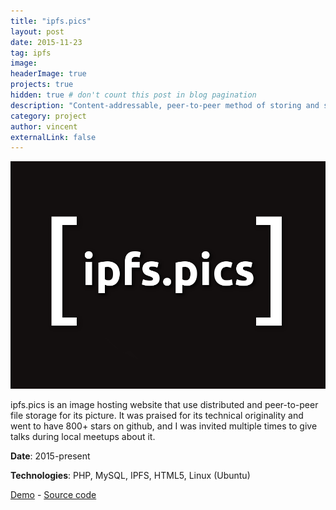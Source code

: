 ```yaml
---
title: "ipfs.pics"
layout: post
date: 2015-11-23
tag: ipfs
image: 
headerImage: true
projects: true
hidden: true # don't count this post in blog pagination
description: "Content-addressable, peer-to-peer method of storing and sharing images on the internet."
category: project
author: vincent
externalLink: false
---
```


![Screenshot](/assets/images/ipfs.png)

ipfs.pics is an image hosting website that use distributed and peer-to-peer file storage for its picture. It was praised for its technical originality and went to have 800+ stars on github, and I was invited multiple times to give talks during local meetups about it.

__Date__: 2015-present 

__Technologies__: PHP, MySQL, IPFS, HTML5, Linux (Ubuntu) 

[Demo](http://ipfs.pics/) - [Source code](https://github.com/ipfspics/ipfspics-server)

